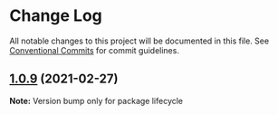 # Change Log

All notable changes to this project will be documented in this file.
See [Conventional Commits](https://conventionalcommits.org) for commit guidelines.

## [1.0.9](https://github.com/czy88840616/lerna-test/compare/v1.0.8...v1.0.9) (2021-02-27)

**Note:** Version bump only for package lifecycle

